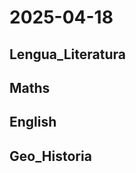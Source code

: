 # 2025-04-18 <!-- markmap: foldAll -->

## Lengua_Literatura

## Maths

## English

## Geo_Historia

